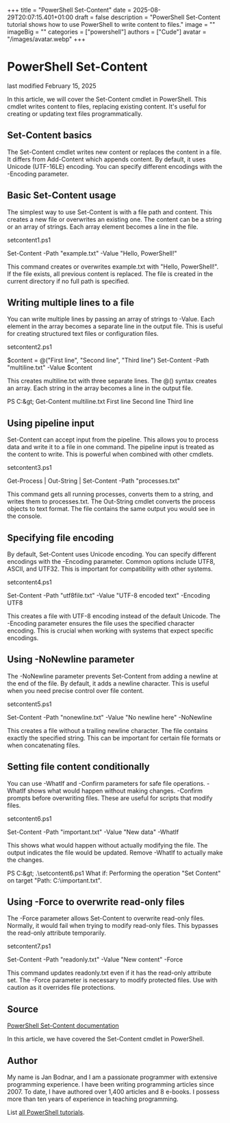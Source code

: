 +++
title = "PowerShell Set-Content"
date = 2025-08-29T20:07:15.401+01:00
draft = false
description = "PowerShell Set-Content tutorial shows how to use PowerShell to write content to files."
image = ""
imageBig = ""
categories = ["powershell"]
authors = ["Cude"]
avatar = "/images/avatar.webp"
+++

# PowerShell Set-Content

last modified February 15, 2025

In this article, we will cover the Set-Content cmdlet in
PowerShell. This cmdlet writes content to files, replacing existing content.
It's useful for creating or updating text files programmatically.

## Set-Content basics

The Set-Content cmdlet writes new content or replaces the content
in a file. It differs from Add-Content which appends content.
By default, it uses Unicode (UTF-16LE) encoding. You can specify different
encodings with the -Encoding parameter.

## Basic Set-Content usage

The simplest way to use Set-Content is with a file path and content.
This creates a new file or overwrites an existing one. The content can be
a string or an array of strings. Each array element becomes a line in the file.

setcontent1.ps1
  

Set-Content -Path "example.txt" -Value "Hello, PowerShell!"

This command creates or overwrites example.txt with "Hello, PowerShell!".
If the file exists, all previous content is replaced. The file is created
in the current directory if no full path is specified.

## Writing multiple lines to a file

You can write multiple lines by passing an array of strings to -Value.
Each element in the array becomes a separate line in the output file.
This is useful for creating structured text files or configuration files.

setcontent2.ps1
  

$content = @("First line", "Second line", "Third line")
Set-Content -Path "multiline.txt" -Value $content

This creates multiline.txt with three separate lines. The @() syntax creates
an array. Each string in the array becomes a line in the output file.

PS C:\&gt; Get-Content multiline.txt
First line
Second line
Third line

## Using pipeline input

Set-Content can accept input from the pipeline. This allows you to
process data and write it to a file in one command. The pipeline input is
treated as the content to write. This is powerful when combined with other
cmdlets.

setcontent3.ps1
  

Get-Process | Out-String | Set-Content -Path "processes.txt"

This command gets all running processes, converts them to a string, and
writes them to processes.txt. The Out-String cmdlet converts
the process objects to text format. The file contains the same output you
would see in the console.

## Specifying file encoding

By default, Set-Content uses Unicode encoding. You can specify
different encodings with the -Encoding parameter. Common options include
UTF8, ASCII, and UTF32. This is important for compatibility with other systems.

setcontent4.ps1
  

Set-Content -Path "utf8file.txt" -Value "UTF-8 encoded text" -Encoding UTF8

This creates a file with UTF-8 encoding instead of the default Unicode.
The -Encoding parameter ensures the file uses the specified character
encoding. This is crucial when working with systems that expect specific
encodings.

## Using -NoNewline parameter

The -NoNewline parameter prevents Set-Content from adding a
newline at the end of the file. By default, it adds a newline character.
This is useful when you need precise control over file content.

setcontent5.ps1
  

Set-Content -Path "nonewline.txt" -Value "No newline here" -NoNewline

This creates a file without a trailing newline character. The file contains
exactly the specified string. This can be important for certain file formats
or when concatenating files.

## Setting file content conditionally

You can use -WhatIf and -Confirm parameters for safe file operations.
-WhatIf shows what would happen without making changes. -Confirm prompts
before overwriting files. These are useful for scripts that modify files.

setcontent6.ps1
  

Set-Content -Path "important.txt" -Value "New data" -WhatIf

This shows what would happen without actually modifying the file. The
output indicates the file would be updated. Remove -WhatIf to actually
make the changes.

PS C:\&gt; .\setcontent6.ps1
What if: Performing the operation "Set Content" on target "Path: C:\important.txt".

## Using -Force to overwrite read-only files

The -Force parameter allows Set-Content to overwrite read-only
files. Normally, it would fail when trying to modify read-only files.
This bypasses the read-only attribute temporarily.

setcontent7.ps1
  

Set-Content -Path "readonly.txt" -Value "New content" -Force

This command updates readonly.txt even if it has the read-only attribute set.
The -Force parameter is necessary to modify protected files. Use with caution
as it overrides file protections.

## Source

[PowerShell Set-Content documentation](https://docs.microsoft.com/en-us/powershell/module/microsoft.powershell.management/set-content)

In this article, we have covered the Set-Content cmdlet in PowerShell.

## Author

My name is Jan Bodnar, and I am a passionate programmer with extensive
programming experience. I have been writing programming articles since 2007.
To date, I have authored over 1,400 articles and 8 e-books. I possess more
than ten years of experience in teaching programming.

List [all PowerShell tutorials](/powershell/).